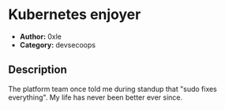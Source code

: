 # Kubernetes enjoyer

- **Author:** 0xle
- **Category:** devsecoops

## Description

The platform team once told me during standup that "sudo fixes everything". My life has never been better ever since.